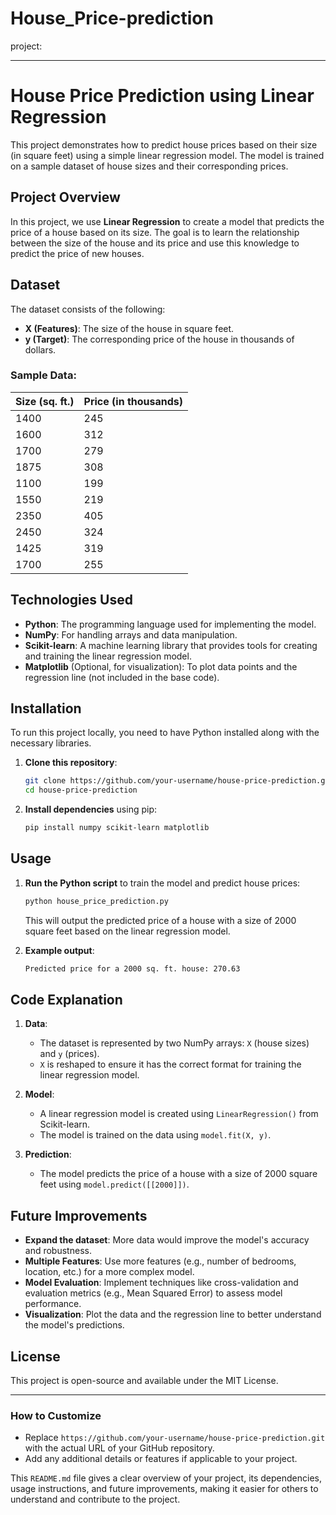 # House_Price-prediction
project:

---

# House Price Prediction using Linear Regression

This project demonstrates how to predict house prices based on their size (in square feet) using a simple linear regression model. The model is trained on a sample dataset of house sizes and their corresponding prices.

## Project Overview

In this project, we use **Linear Regression** to create a model that predicts the price of a house based on its size. The goal is to learn the relationship between the size of the house and its price and use this knowledge to predict the price of new houses.

## Dataset

The dataset consists of the following:

- **X (Features)**: The size of the house in square feet.
- **y (Target)**: The corresponding price of the house in thousands of dollars.

### Sample Data:

| Size (sq. ft.) | Price (in thousands) |
|----------------|----------------------|
| 1400           | 245                  |
| 1600           | 312                  |
| 1700           | 279                  |
| 1875           | 308                  |
| 1100           | 199                  |
| 1550           | 219                  |
| 2350           | 405                  |
| 2450           | 324                  |
| 1425           | 319                  |
| 1700           | 255                  |

## Technologies Used

- **Python**: The programming language used for implementing the model.
- **NumPy**: For handling arrays and data manipulation.
- **Scikit-learn**: A machine learning library that provides tools for creating and training the linear regression model.
- **Matplotlib** (Optional, for visualization): To plot data points and the regression line (not included in the base code).

## Installation

To run this project locally, you need to have Python installed along with the necessary libraries.

1. **Clone this repository**:

   ```bash
   git clone https://github.com/your-username/house-price-prediction.git
   cd house-price-prediction
   ```

2. **Install dependencies** using pip:

   ```bash
   pip install numpy scikit-learn matplotlib
   ```

## Usage

1. **Run the Python script** to train the model and predict house prices:

   ```bash
   python house_price_prediction.py
   ```

   This will output the predicted price of a house with a size of 2000 square feet based on the linear regression model.

2. **Example output**:
   
   ```bash
   Predicted price for a 2000 sq. ft. house: 270.63
   ```

## Code Explanation

1. **Data**:
   - The dataset is represented by two NumPy arrays: `X` (house sizes) and `y` (prices).
   - `X` is reshaped to ensure it has the correct format for training the linear regression model.

2. **Model**:
   - A linear regression model is created using `LinearRegression()` from Scikit-learn.
   - The model is trained on the data using `model.fit(X, y)`.

3. **Prediction**:
   - The model predicts the price of a house with a size of 2000 square feet using `model.predict([[2000]])`.

## Future Improvements

- **Expand the dataset**: More data would improve the model's accuracy and robustness.
- **Multiple Features**: Use more features (e.g., number of bedrooms, location, etc.) for a more complex model.
- **Model Evaluation**: Implement techniques like cross-validation and evaluation metrics (e.g., Mean Squared Error) to assess model performance.
- **Visualization**: Plot the data and the regression line to better understand the model's predictions.

## License

This project is open-source and available under the MIT License.

---

### How to Customize

- Replace `https://github.com/your-username/house-price-prediction.git` with the actual URL of your GitHub repository.
- Add any additional details or features if applicable to your project.

This `README.md` file gives a clear overview of your project, its dependencies, usage instructions, and future improvements, making it easier for others to understand and contribute to the project.
